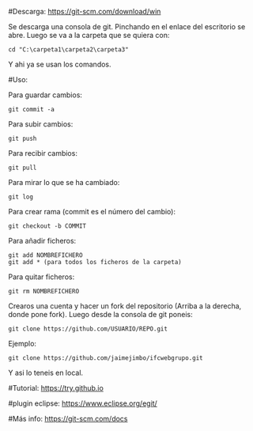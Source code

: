 #Descarga: https://git-scm.com/download/win

Se descarga una consola de git. Pinchando en el enlace del escritorio se abre. Luego se va a la carpeta que se quiera con:

    cd "C:\carpeta1\carpeta2\carpeta3"

Y ahi ya se usan los comandos.

#Uso: 

Para guardar cambios:

    git commit -a

Para subir cambios:

    git push
    
Para recibir cambios:

    git pull
    
Para mirar lo que se ha cambiado:

    git log
    
Para crear rama (commit es el número del cambio):

    git checkout -b COMMIT

Para añadir ficheros:

    git add NOMBREFICHERO
    git add * (para todos los ficheros de la carpeta)

Para quitar ficheros:

    git rm NOMBREFICHERO

Crearos una cuenta y hacer un fork del repositorio (Arriba a la derecha, donde pone fork).
Luego desde la consola de git poneis:

    git clone https://github.com/USUARIO/REPO.git
    
Ejemplo:

    git clone https://github.com/jaimejimbo/ifcwebgrupo.git
    
Y asi lo teneis en local.


#Tutorial: https://try.github.io

#plugin eclipse: https://www.eclipse.org/egit/

#Más info: https://git-scm.com/docs
